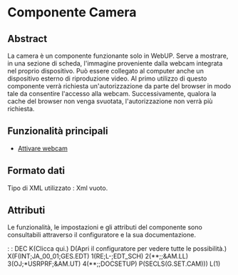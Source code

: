 # Componente Camera

## Abstract
La camera è un componente funzionante solo in WebUP.
Serve a mostrare, in una sezione di scheda, l'immagine proveniente dalla webcam integrata nel proprio dispositivo.
Può essere collegato al computer anche un dispositivo esterno di riproduzione video.
Al primo utilizzo di questo componente verrà richiesta un'autorizzazione da parte del browser in modo tale da consentire l'accesso alla webcam.
Successivamente, qualora la cache del browser non venga svuotata, l'autorizzazione non verrà più richiesta.

## Funzionalità principali
- [Attivare webcam](Sorgenti/DOC/TA/B£AMO/LOCCAM_F01)

## Formato dati
Tipo di XML utilizzato :  Xml vuoto.

## Attributi
Le funzionalità, le impostazioni e gli attributi del componente sono consultabili attraverso il configuratore e la sua documentazione.

 :  : DEC K(Clicca qui.) D(Apri il configuratore per vedere tutte le possibilità.) X(F(INT;JA_00_01;GES.EDT) 1(RE;L-;EDT_SCH) 2(\*\*;;&AM.LL) 3(OJ;\*USRPRF;&AM.UT) 4(\*\*;;DOCSETUP) P(SECLS(G.SET.CAM))) L(1)

